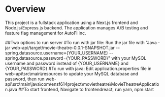 # Overview
This project is a fullstack application using a Next.js frontend and Node.js/Express.js backend. The application manages A/B testing and feature flag management for AutoFi inc. 

##Two options to run server #To run with jar file: Run the jar file with "Java -jar web-api/target/movie-theatre-0.0.1-SNAPSHOT.jar --spring.datasource.username={YOUR_USERNAME} --spring.datasource.password={YOUR_PASSWORD}" with your MySQL username and password instead of {YOUR_USERNAME} and {YOUR_PASSWORD} #To run with java: Edit application.properties file in web-api\src\main\resources to update your MySQL database and password, then run web-api\src\main\java\com\ensf614project\movietheatre\MovieTheatreApplication.java ##To start frontend, Navigate to frontendreact, run yarn, npm start
